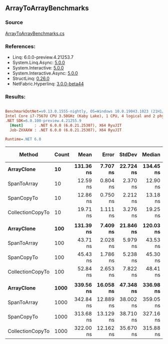 ﻿## ArrayToArrayBenchmarks

### Source
[ArrayToArrayBenchmarks.cs](../NetFabric.Hyperlinq.Benchmarks/Benchmarks/ArrayToArrayBenchmarks.cs)

### References:
- Linq: 6.0.0-preview.4.21253.7
- System.Linq.Async: [5.0.0](https://www.nuget.org/packages/System.Linq.Async/5.0.0)
- System.Interactive: [5.0.0](https://www.nuget.org/packages/System.Interactive/5.0.0)
- System.Interactive.Async: [5.0.0](https://www.nuget.org/packages/System.Interactive.Async/5.0.0)
- StructLinq: [0.26.0](https://www.nuget.org/packages/StructLinq/0.26.0)
- NetFabric.Hyperlinq: [3.0.0-beta44](https://www.nuget.org/packages/NetFabric.Hyperlinq/3.0.0-beta44)

### Results:
``` ini

BenchmarkDotNet=v0.13.0.1555-nightly, OS=Windows 10.0.19043.1023 (21H1/May2021Update)
Intel Core i7-7567U CPU 3.50GHz (Kaby Lake), 1 CPU, 4 logical and 2 physical cores
.NET SDK=6.0.100-preview.4.21255.9
  [Host]     : .NET 6.0.0 (6.0.21.25307), X64 RyuJIT
  Job-ZXXAXW : .NET 6.0.0 (6.0.21.25307), X64 RyuJIT

Runtime=.NET 6.0  

```
|           Method | Count |      Mean |     Error |    StdDev |    Median | Ratio | RatioSD |  Gen 0 | Gen 1 | Gen 2 | Allocated |
|----------------- |------ |----------:|----------:|----------:|----------:|------:|--------:|-------:|------:|------:|----------:|
|       **ArrayClone** |    **10** | **131.36 ns** |  **7.707 ns** | **22.724 ns** | **134.45 ns** |  **1.00** |    **0.00** | **0.0303** |     **-** |     **-** |      **64 B** |
|      SpanToArray |    10 |  12.59 ns |  0.804 ns |  2.370 ns |  12.90 ns |  0.10 |    0.02 | 0.0306 |     - |     - |      64 B |
|       SpanCopyTo |    10 |  12.86 ns |  0.750 ns |  2.212 ns |  13.18 ns |  0.10 |    0.03 | 0.0306 |     - |     - |      64 B |
| CollectionCopyTo |    10 |  19.71 ns |  1.111 ns |  3.276 ns |  19.25 ns |  0.16 |    0.04 | 0.0305 |     - |     - |      64 B |
|                  |       |           |           |           |           |       |         |        |       |       |           |
|       **ArrayClone** |   **100** | **131.39 ns** |  **7.409 ns** | **21.846 ns** | **120.03 ns** |  **1.00** |    **0.00** | **0.2019** |     **-** |     **-** |     **424 B** |
|      SpanToArray |   100 |  43.71 ns |  2.028 ns |  5.979 ns |  43.53 ns |  0.34 |    0.07 | 0.2027 |     - |     - |     424 B |
|       SpanCopyTo |   100 |  45.43 ns |  1.786 ns |  5.238 ns |  45.30 ns |  0.35 |    0.06 | 0.2027 |     - |     - |     424 B |
| CollectionCopyTo |   100 |  52.84 ns |  2.653 ns |  7.822 ns |  48.41 ns |  0.41 |    0.09 | 0.2027 |     - |     - |     424 B |
|                  |       |           |           |           |           |       |         |        |       |       |           |
|       **ArrayClone** |  **1000** | **339.56 ns** | **16.058 ns** | **47.348 ns** | **336.98 ns** |  **1.00** |    **0.00** | **1.9155** |     **-** |     **-** |   **4,024 B** |
|      SpanToArray |  1000 | 342.84 ns | 12.889 ns | 38.002 ns | 359.05 ns |  1.03 |    0.18 | 1.9226 |     - |     - |   4,024 B |
|       SpanCopyTo |  1000 | 313.68 ns | 13.129 ns | 38.710 ns | 327.16 ns |  0.94 |    0.19 | 1.9155 |     - |     - |   4,024 B |
| CollectionCopyTo |  1000 | 322.00 ns | 12.162 ns | 35.670 ns | 315.88 ns |  0.97 |    0.17 | 1.9155 |     - |     - |   4,024 B |
